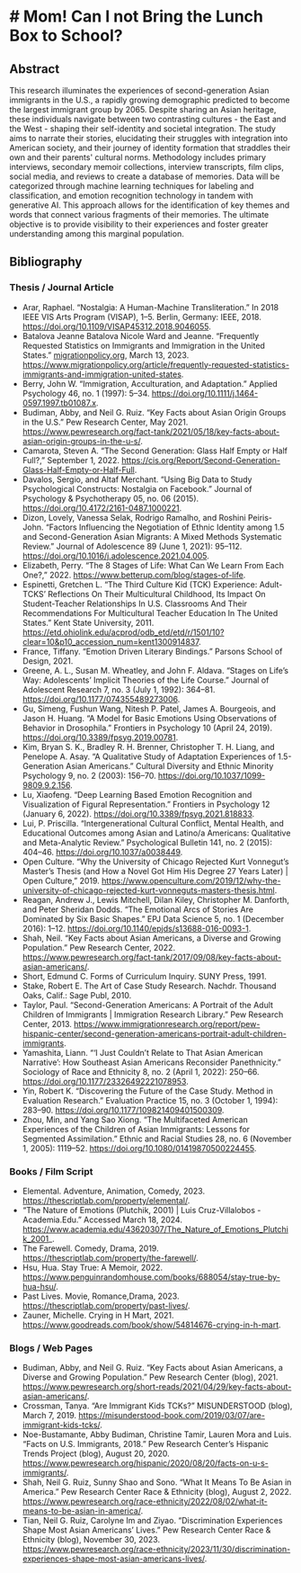 # # Mom! Can I not Bring the Lunch Box to School?

## Abstract

This research illuminates the experiences of second-generation Asian immigrants in the U.S., a rapidly growing demographic predicted to become the largest immigrant group by 2065. Despite sharing an Asian heritage, these individuals navigate between two contrasting cultures - the East and the West - shaping their self-identity and societal integration. The study aims to narrate their stories, elucidating their struggles with integration into American society, and their journey of identity formation that straddles their own and their parents' cultural norms. Methodology includes primary interviews, secondary memoir collections, interview transcripts, film clips, social media, and reviews to create a database of memories. Data will be categorized through machine learning techniques for labeling and classification, and emotion recognition technology in tandem with generative AI. This approach allows for the identification of key themes and words that connect various fragments of their memories. The ultimate objective is to provide visibility to their experiences and foster greater understanding among this marginal population.


## Bibliography

### Thesis / Journal Article

- Arar, Raphael. “Nostalgia: A Human-Machine Transliteration.” In 2018 IEEE VIS Arts Program (VISAP), 1–5. Berlin, Germany: IEEE, 2018. https://doi.org/10.1109/VISAP45312.2018.9046055.
- Batalova Jeanne Batalova Nicole Ward and Jeanne. “Frequently Requested Statistics on Immigrants and Immigration in the United States.” [migrationpolicy.org](http://migrationpolicy.org/), March 13, 2023. https://www.migrationpolicy.org/article/frequently-requested-statistics-immigrants-and-immigration-united-states.
- Berry, John W. “Immigration, Acculturation, and Adaptation.” Applied Psychology 46, no. 1 (1997): 5–34. https://doi.org/10.1111/j.1464-0597.1997.tb01087.x.
- Budiman, Abby, and Neil G. Ruiz. “Key Facts about Asian Origin Groups in the U.S.” Pew Research Center, May 2021. https://www.pewresearch.org/fact-tank/2021/05/18/key-facts-about-asian-origin-groups-in-the-u-s/.
- Camarota, Steven A. “The Second Generation: Glass Half Empty or Half Full?,” September 1, 2022. https://cis.org/Report/Second-Generation-Glass-Half-Empty-or-Half-Full.
- Davalos, Sergio, and Altaf Merchant. “Using Big Data to Study Psychological Constructs: Nostalgia on Facebook.” Journal of Psychology & Psychotherapy 05, no. 06 (2015). https://doi.org/10.4172/2161-0487.1000221.
- Dizon, Lovely, Vanessa Selak, Rodrigo Ramalho, and Roshini Peiris-John. “Factors Influencing the Negotiation of Ethnic Identity among 1.5 and Second-Generation Asian Migrants: A Mixed Methods Systematic Review.” Journal of Adolescence 89 (June 1, 2021): 95–112. https://doi.org/10.1016/j.adolescence.2021.04.005.
- Elizabeth, Perry. “The 8 Stages of Life: What Can We Learn From Each One?,” 2022. https://www.betterup.com/blog/stages-of-life.
- Espinetti, Gretchen L. “The Third Culture Kid (TCK) Experience: Adult-TCKS’ Reflections On Their Multicultural Childhood, Its Impact On Student-Teacher Relationships In U.S. Classrooms And Their Recommendations For Multicultural Teacher Education In The United States.” Kent State University, 2011. https://etd.ohiolink.edu/acprod/odb_etd/etd/r/1501/10?clear=10&p10_accession_num=kent1300914837.
- France, Tiffany. “Emotion Driven Literary Bindings.” Parsons School of Design, 2021.
- Greene, A. L., Susan M. Wheatley, and John F. Aldava. “Stages on Life’s Way: Adolescents’ Implicit Theories of the Life Course.” Journal of Adolescent Research 7, no. 3 (July 1, 1992): 364–81. https://doi.org/10.1177/074355489273006.
- Gu, Simeng, Fushun Wang, Nitesh P. Patel, James A. Bourgeois, and Jason H. Huang. “A Model for Basic Emotions Using Observations of Behavior in Drosophila.” Frontiers in Psychology 10 (April 24, 2019). https://doi.org/10.3389/fpsyg.2019.00781.
- Kim, Bryan S. K., Bradley R. H. Brenner, Christopher T. H. Liang, and Penelope A. Asay. “A Qualitative Study of Adaptation Experiences of 1.5-Generation Asian Americans.” Cultural Diversity and Ethnic Minority Psychology 9, no. 2 (2003): 156–70. https://doi.org/10.1037/1099-9809.9.2.156.
- Lu, Xiaofeng. “Deep Learning Based Emotion Recognition and Visualization of Figural Representation.” Frontiers in Psychology 12 (January 6, 2022). https://doi.org/10.3389/fpsyg.2021.818833.
- Lui, P. Priscilla. “Intergenerational Cultural Conflict, Mental Health, and Educational Outcomes among Asian and Latino/a Americans: Qualitative and Meta-Analytic Review.” Psychological Bulletin 141, no. 2 (2015): 404–46. https://doi.org/10.1037/a0038449.
- Open Culture. “Why the University of Chicago Rejected Kurt Vonnegut’s Master’s Thesis (and How a Novel Got Him His Degree 27 Years Later) | Open Culture,” 2019. https://www.openculture.com/2019/12/why-the-university-of-chicago-rejected-kurt-vonneguts-masters-thesis.html.
- Reagan, Andrew J., Lewis Mitchell, Dilan Kiley, Christopher M. Danforth, and Peter Sheridan Dodds. “The Emotional Arcs of Stories Are Dominated by Six Basic Shapes.” EPJ Data Science 5, no. 1 (December 2016): 1–12. https://doi.org/10.1140/epjds/s13688-016-0093-1.
- Shah, Neil. “Key Facts about Asian Americans, a Diverse and Growing Population.” Pew Research Center, 2022. https://www.pewresearch.org/fact-tank/2017/09/08/key-facts-about-asian-americans/.
- Short, Edmund C. Forms of Curriculum Inquiry. SUNY Press, 1991.
- Stake, Robert E. The Art of Case Study Research. Nachdr. Thousand Oaks, Calif.: Sage Publ, 2010.
- Taylor, Paul. “Second-Generation Americans: A Portrait of the Adult Children of Immigrants | Immigration Research Library.” Pew Research Center, 2013. https://www.immigrationresearch.org/report/pew-hispanic-center/second-generation-americans-portrait-adult-children-immigrants.
- Yamashita, Liann. “‘I Just Couldn’t Relate to That Asian American Narrative’: How Southeast Asian Americans Reconsider Panethnicity.” Sociology of Race and Ethnicity 8, no. 2 (April 1, 2022): 250–66. https://doi.org/10.1177/23326492221078953.
- Yin, Robert K. “Discovering the Future of the Case Study. Method in Evaluation Research.” Evaluation Practice 15, no. 3 (October 1, 1994): 283–90. https://doi.org/10.1177/109821409401500309.
- Zhou, Min, and Yang Sao Xiong. “The Multifaceted American Experiences of the Children of Asian Immigrants: Lessons for Segmented Assimilation.” Ethnic and Racial Studies 28, no. 6 (November 1, 2005): 1119–52. https://doi.org/10.1080/01419870500224455.

### Books / Film Script

- Elemental. Adventure, Animation, Comedy, 2023. https://thescriptlab.com/property/elemental/.
- “The Nature of Emotions (Plutchik, 2001) | Luis Cruz-Villalobos - Academia.Edu.” Accessed March 18, 2024. https://www.academia.edu/43620307/The_Nature_of_Emotions_Plutchik_2001_.
- The Farewell. Comedy, Drama, 2019. https://thescriptlab.com/property/the-farewell/.
- Hsu, Hua. Stay True: A Memoir, 2022. https://www.penguinrandomhouse.com/books/688054/stay-true-by-hua-hsu/.
- Past Lives. Movie, Romance,Drama, 2023. https://thescriptlab.com/property/past-lives/.
- Zauner, Michelle. Crying in H Mart, 2021. https://www.goodreads.com/book/show/54814676-crying-in-h-mart.

### Blogs / Web Pages

- Budiman, Abby, and Neil G. Ruiz. “Key Facts about Asian Americans, a Diverse and Growing Population.” Pew Research Center (blog), 2021. https://www.pewresearch.org/short-reads/2021/04/29/key-facts-about-asian-americans/.
- Crossman, Tanya. “Are Immigrant Kids TCKs?” MISUNDERSTOOD (blog), March 7, 2019. https://misunderstood-book.com/2019/03/07/are-immigrant-kids-tcks/.
- Noe-Bustamante, Abby Budiman, Christine Tamir, Lauren Mora and Luis. “Facts on U.S. Immigrants, 2018.” Pew Research Center’s Hispanic Trends Project (blog), August 20, 2020. https://www.pewresearch.org/hispanic/2020/08/20/facts-on-u-s-immigrants/.
- Shah, Neil G. Ruiz, Sunny Shao and Sono. “What It Means To Be Asian in America.” Pew Research Center Race & Ethnicity (blog), August 2, 2022. https://www.pewresearch.org/race-ethnicity/2022/08/02/what-it-means-to-be-asian-in-america/.
- Tian, Neil G. Ruiz, Carolyne Im and Ziyao. “Discrimination Experiences Shape Most Asian Americans’ Lives.” Pew Research Center Race & Ethnicity (blog), November 30, 2023. https://www.pewresearch.org/race-ethnicity/2023/11/30/discrimination-experiences-shape-most-asian-americans-lives/.
